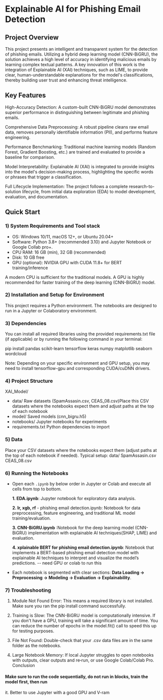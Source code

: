 # Explainable AI for Phishing Email Detection
## Project Overview
This project presents an intelligent and transparent system for the detection of phishing emails. Utilizing a hybrid deep learning model (CNN-BiGRU), the solution achieves a high level of accuracy in identifying malicious emails by learning complex textual patterns. A key innovation of this work is the integration of Explainable AI (XAI) techniques, such as LIME, to provide clear, human-understandable explanations for the model's classifications, thereby building user trust and enhancing threat intelligence.

## Key Features
High-Accuracy Detection: A custom-built CNN-BiGRU model demonstrates superior performance in distinguishing between legitimate and phishing emails.

Comprehensive Data Preprocessing: A robust pipeline cleans raw email data, removes personally identifiable information (PII), and performs feature engineering.

Performance Benchmarking: Traditional machine learning models (Random Forest, Gradient Boosting, etc.) are trained and evaluated to provide a baseline for comparison.

Model Interpretability: Explainable AI (XAI) is integrated to provide insights into the model's decision-making process, highlighting the specific words or phrases that trigger a classification.

Full Lifecycle Implementation: The project follows a complete research-to-solution lifecycle, from initial data exploration (EDA) to model development, evaluation, and documentation.

## Quick Start

### 1) System Requirements and Tool stack 
- OS: Windows 10/11, macOS 12+, or Ubuntu 20.04+
- Software: Python 3.8+ (recommended 3.10)  and Jupyter Notebook or Google Collab pro+.
- CPU RAM: 16 GB (min), 32 GB (recommended)
- Disk: 10 GB free
- GPU (optional): NVIDIA GPU with CUDA 11.8+ for BERT training/inference

 A modern CPU is sufficient for the traditional models. A GPU is highly recommended for faster training of the deep learning (CNN-BiGRU) model.

### 2) Installation and Setup for Environment
This project requires a Python environment. The notebooks are designed to run in a Jupyter or Colaboratory environment.

### 3) Dependencies
You can install all required libraries using the provided requirements.txt file (if applicable) or by running the following command in your terminal:

pip install pandas scikit-learn tensorflow keras numpy matplotlib seaborn wordcloud

Note: Depending on your specific environment and GPU setup, you may need to install tensorflow-gpu and corresponding CUDA/cuDNN drivers.

### 4) Project Structure
XAI_Model/
- data/            Raw datasets (SpamAssasin.csv, CEAS_08.csv)Place this CSV datasets where the notebooks expect them and adjust paths at the top of each notebook
- model/           Saved models (cnn_bigru.h5)
- notebooks/       Jupyter notebooks for experiments
- requirements.txt Python dependencies to import

### 5) Data
Place your CSV datasets where the notebooks expect them (adjust paths at the top of each notebook if needed). Typical setup:
data/
  SpamAssasin.csv
  CEAS_08.csv


### 6) Running the Notebooks
 
- Open each `.ipynb` by below order in Jupyter or Colab and execute all cells from top to bottom.

  **1. EDA.ipynb**: Jupyter notebook for exploratory data analysis.
  
  **2. lr, xgb, rf** - phishing email detection.ipynb: Notebook for data preprocessing, feature engineering, and traditional ML model training/evaluation.
  
  **3. CNN-BiGRU.ipynb** :Notebook for the deep learning model (CNN-BiGRU) implementation with explainable AI techniques(SHAP, LIME) and evaluation.
  
  **4. xplainable BERT for phishing email detection.ipynb**: Notebook that implements a BERT-based phishing email detection model with explainable AI techniques to interpret and visualize the model’s predictions. -- need GPU or colab to run this 


- Each notebook is segmented with clear sections: **Data Loading → Preprocessing → Modeling → Evaluation → Explainability**.

### 7) Troubleshooting
1.	Module Not Found Error: This means a required library is not installed. Make sure 
you ran the pip install command successfully.

2. Training is Slow: The CNN-BiGRU model is computationally intensive. If you don't have a GPU, training will take a significant amount of time. You can reduce the 
number of epochs in the model.fit() call to speed this up for testing purposes.

3.  File Not Found: Double-check that your .csv data files are in the same folder as the 
notebooks.
4. Large Notebook Memory: If local Jupyter struggles to open notebooks with outputs, clear outputs and re‑run, or use Google Colab/Colab Pro.
Conclusion



#### Make sure to run the code sequentially, do not run in blocks, train the model first, then run 
it. Better to use Jupyter with a good GPU and V-ram
